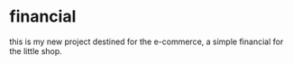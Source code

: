 # financial
this is my new project destined for the e-commerce, a simple financial for the little shop.
